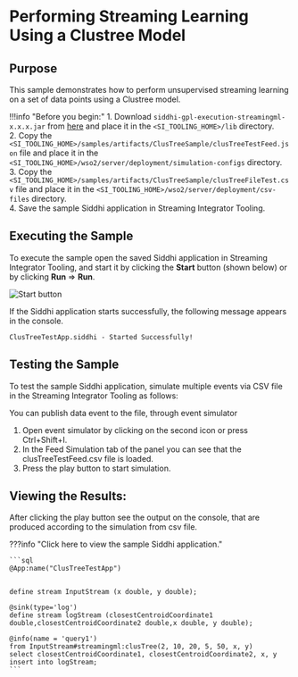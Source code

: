 # Performing Streaming Learning Using a Clustree Model

## Purpose

This sample demonstrates how to perform unsupervised streaming learning on a set of data points using a Clustree model.

!!!info "Before you begin:"
    1. Download `siddhi-gpl-execution-streamingml-x.x.x.jar` from [here](http://maven.wso2.org/nexus/content/repositories/wso2gpl/org/wso2/extension/siddhi/gpl/execution/streamingml/siddhi-gpl-execution-streamingml/) and place it in the `<SI_TOOLING_HOME>/lib` directory.<br/>
    2. Copy the `<SI_TOOLING_HOME>/samples/artifacts/ClusTreeSample/clusTreeTestFeed.json` file and place it in the `<SI_TOOLING_HOME>/wso2/server/deployment/simulation-configs` directory.<br/>
    3. Copy the `<SI_TOOLING_HOME>/samples/artifacts/ClusTreeSample/clusTreeFileTest.csv` file and place it in the `<SI_TOOLING_HOME>/wso2/server/deployment/csv-files` directory.<br/>
    4. Save the sample Siddhi application in Streaming Integrator Tooling.<br/>


## Executing the Sample

To execute the sample open the saved Siddhi application in Streaming Integrator Tooling, and start it by clicking the **Start** button (shown below) or by clicking **Run** => **Run**.

![Start button](../../images/amazon-s3-sink-sample/start.png)

If the Siddhi application starts successfully, the following message appears in the console.

`ClusTreeTestApp.siddhi - Started Successfully!`

## Testing the Sample

To test the sample Siddhi application, simulate multiple events via CSV file in the Streaming Integrator Tooling as follows:

You can publish data event to the file, through event simulator<br/>
1. Open event simulator by clicking on the second icon or press Ctrl+Shift+I.
2. In the Feed Simulation tab of the panel you can see that the clusTreeTestFeed.csv file is loaded.
3. Press the play button to start simulation.

## Viewing the Results:
After clicking the play button see the output on the console, that are produced according to the simulation from csv file.

???info "Click here to view the sample Siddhi application."

    ```sql
    @App:name("ClusTreeTestApp")


    define stream InputStream (x double, y double);

    @sink(type='log')
    define stream logStream (closestCentroidCoordinate1 double,closestCentroidCoordinate2 double,x double, y double);

    @info(name = 'query1')
    from InputStream#streamingml:clusTree(2, 10, 20, 5, 50, x, y)
    select closestCentroidCoordinate1, closestCentroidCoordinate2, x, y
    insert into logStream;
    ```

